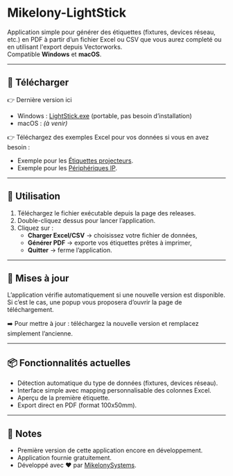 # Mikelony-LightStick

Application simple pour générer des étiquettes (fixtures, devices réseau, etc.) en PDF à partir d’un fichier Excel ou CSV que vous aurez completé ou en utilisant l'export depuis Vectorworks.  
Compatible **Windows** et **macOS**.

---

## 🚀 Télécharger

👉 Dernière version ici
- Windows : [LightStick.exe](https://github.com/MikelonySystems/Mikelony-LightStick/releases/download/v0.1.0/LightStick.exe) (portable, pas besoin d’installation)  
- macOS : *(à venir)*

👉 Téléchargez des exemples Excel pour vos données si vous en avez besoin :

- Exemple pour les [Étiquettes projecteurs](https://github.com/MikelonySystems/Mikelony-LightStick/rsc/ProjoStick_exemple.xlsx). 
- Exemple pour les [Périphériques IP](https://github.com/MikelonySystems/Mikelony-LightStick/releases/download/EX_IP/IPStick_exemple.xlsx).

---

## 📝 Utilisation

1. Téléchargez le fichier exécutable depuis la page des releases.  
2. Double-cliquez dessus pour lancer l’application.  
3. Cliquez sur :
   - **Charger Excel/CSV** → choisissez votre fichier de données,  
   - **Générer PDF** → exporte vos étiquettes prêtes à imprimer,  
   - **Quitter** → ferme l’application.

---

## 🔄 Mises à jour

L’application vérifie automatiquement si une nouvelle version est disponible.  
Si c’est le cas, une popup vous proposera d’ouvrir la page de téléchargement.  

➡️ Pour mettre à jour : téléchargez la nouvelle version et remplacez simplement l’ancienne.

---

## 📦 Fonctionnalités actuelles
- Détection automatique du type de données (fixtures, devices réseau).  
- Interface simple avec mapping personnalisable des colonnes Excel.  
- Aperçu de la première étiquette.  
- Export direct en PDF (format 100x50mm).  

---

## 📣 Notes
- Première version de cette application encore en développement.
- Application fournie gratuitement. 
- Développé avec ❤️ par [MikelonySystems](https://github.com/MikelonySystems).
